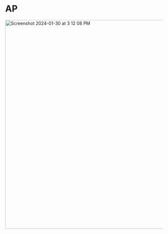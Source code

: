 # AP
<img width="665" alt="Screenshot 2024-01-30 at 3 12 08 PM" src="https://github.com/FouadKhameneh/AP/assets/75120440/c26e2a1b-f9dc-4bce-a44b-7d17d2932c6a">
